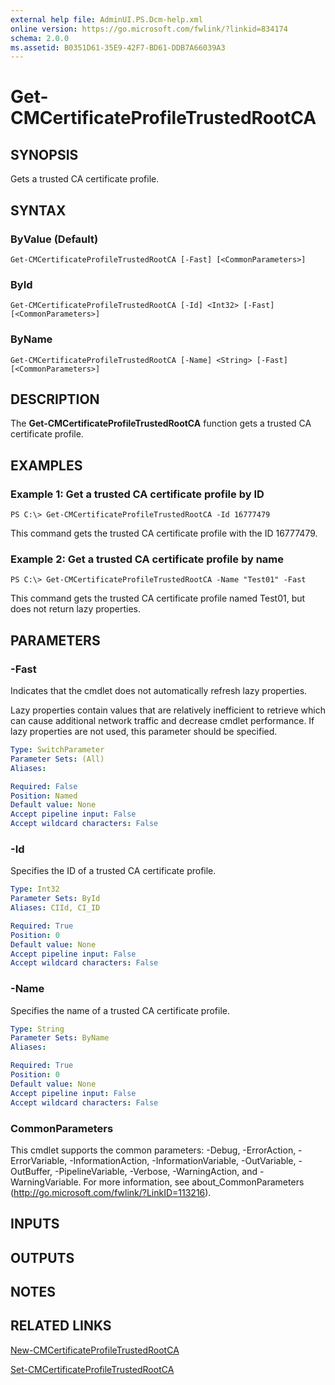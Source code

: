 ```yaml
---
external help file: AdminUI.PS.Dcm-help.xml
online version: https://go.microsoft.com/fwlink/?linkid=834174
schema: 2.0.0
ms.assetid: B0351D61-35E9-42F7-BD61-DDB7A66039A3
---
```


# Get-CMCertificateProfileTrustedRootCA

## SYNOPSIS
Gets a trusted CA certificate profile.

## SYNTAX

### ByValue (Default)
```
Get-CMCertificateProfileTrustedRootCA [-Fast] [<CommonParameters>]
```

### ById
```
Get-CMCertificateProfileTrustedRootCA [-Id] <Int32> [-Fast] [<CommonParameters>]
```

### ByName
```
Get-CMCertificateProfileTrustedRootCA [-Name] <String> [-Fast] [<CommonParameters>]
```

## DESCRIPTION
The **Get-CMCertificateProfileTrustedRootCA** function gets a trusted CA certificate profile.

## EXAMPLES

### Example 1: Get a trusted CA certificate profile by ID
```
PS C:\> Get-CMCertificateProfileTrustedRootCA -Id 16777479
```

This command gets the trusted CA certificate profile with the ID 16777479.

### Example 2: Get a trusted CA certificate profile by name
```
PS C:\> Get-CMCertificateProfileTrustedRootCA -Name "Test01" -Fast
```

This command gets the trusted CA certificate profile named Test01, but does not return lazy properties.

## PARAMETERS

### -Fast
Indicates that the cmdlet does not automatically refresh lazy properties.

Lazy properties contain values that are relatively inefficient to retrieve which can cause additional network traffic and decrease cmdlet performance.
If lazy properties are not used, this parameter should be specified.

```yaml
Type: SwitchParameter
Parameter Sets: (All)
Aliases: 

Required: False
Position: Named
Default value: None
Accept pipeline input: False
Accept wildcard characters: False
```

### -Id
Specifies the ID of a trusted CA certificate profile.

```yaml
Type: Int32
Parameter Sets: ById
Aliases: CIId, CI_ID

Required: True
Position: 0
Default value: None
Accept pipeline input: False
Accept wildcard characters: False
```

### -Name
Specifies the name of a trusted CA certificate profile.

```yaml
Type: String
Parameter Sets: ByName
Aliases: 

Required: True
Position: 0
Default value: None
Accept pipeline input: False
Accept wildcard characters: False
```

### CommonParameters
This cmdlet supports the common parameters: -Debug, -ErrorAction, -ErrorVariable, -InformationAction, -InformationVariable, -OutVariable, -OutBuffer, -PipelineVariable, -Verbose, -WarningAction, and -WarningVariable. For more information, see about_CommonParameters (http://go.microsoft.com/fwlink/?LinkID=113216).

## INPUTS

## OUTPUTS

## NOTES

## RELATED LINKS

[New-CMCertificateProfileTrustedRootCA](./New-CMCertificateProfileTrustedRootCA.md)

[Set-CMCertificateProfileTrustedRootCA](./Set-CMCertificateProfileTrustedRootCA.md)


